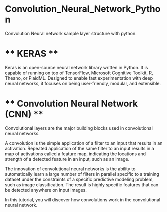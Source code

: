 # Convolution_Neural_Network_Python

Convolution Neural network sample layer structure with python.

# ** KERAS **

  Keras is an open-source neural network library written in Python. It is capable of running on top of TensorFlow, Microsoft Cognitive Toolkit, R, Theano, or PlaidML. Designed to enable fast experimentation with deep neural networks, it focuses on being user-friendly, modular, and extensible.
  
# ** Convolution Neural Network (CNN) **

  Convolutional layers are the major building blocks used in convolutional neural networks.

A convolution is the simple application of a filter to an input that results in an activation. Repeated application of the same filter to an input results in a map of activations called a feature map, indicating the locations and strength of a detected feature in an input, such as an image.

The innovation of convolutional neural networks is the ability to automatically learn a large number of filters in parallel specific to a training dataset under the constraints of a specific predictive modeling problem, such as image classification. The result is highly specific features that can be detected anywhere on input images.

In this tutorial, you will discover how convolutions work in the convolutional neural network.


